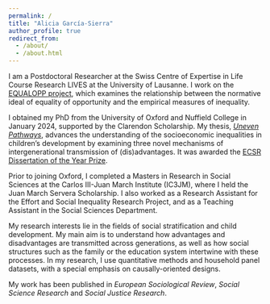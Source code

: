 ```yaml
---
permalink: /
title: "Alicia García-Sierra"
author_profile: true
redirect_from: 
  - /about/
  - /about.html
---
```


I am a Postdoctoral Researcher at the Swiss Centre of Expertise in Life Course Research LIVES at the University of Lausanne. I work on the [EQUALOPP project](https://people.unil.ch/michaelgratz/projects/), which examines the relationship between the normative ideal of equality of opportunity and the empirical measures of inequality. 

I obtained my PhD from the University of Oxford and Nuffield College in January 2024, supported by the Clarendon Scholarship. My thesis, [_Uneven Pathways_](https://ora.ox.ac.uk/objects/uuid:e656a443-a9c0-4d3b-837e-123cc0b7e5db),  advances the understanding of the socioeconomic inequalities in children’s development by examining three novel mechanisms of intergenerational transmission of (dis)advantages. It was awarded the [ECSR Dissertation of the Year Prize](https://ecsrnet.eu/ecsr-prize-for-best-phd-thesis/). 

Prior to joining Oxford, I completed a Masters in Research in Social Sciences at the Carlos III-Juan March Institute (IC3JM), where I held the Juan March Servera Scholarship. I also worked as a Research Assistant for the Effort and Social Inequality Research Project, and as a Teaching Assistant in the Social Sciences Department. 

My research interests lie in the fields of social stratification and child development. My main aim is to understand how advantages and disadvantages are transmitted across generations, as well as how social structures such as the family or the education system intertwine with these processes. In my research, I use quantitative methods and household panel datasets, with a special emphasis on causally-oriented designs.

My work has been published in _European Sociological Review_, _Social Science Research_ and _Social Justice Research_. 

